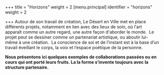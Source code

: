 +++
title = "Horizons"
weight = 2
[menu.principal]
identifier = "horizons"
weight = 2

+++
Autour de son travail de création, Le Désert en Ville met en place différents projets, notamment en lien avec des lieux de soin, où l'art apparaît comme un autre regard, une autre façon d'aborder le monde. 
Le projet peut se dessiner comme un partenariat artistique, ou aboutir lui-même à une création. 
La conscience de soi et de l’instant est à la base d’un travail éveillant le corps, la voix et l’espace poétique de la personne.

**Nous présentons ici quelques exemples de collaborations passées ou en cours qui ont porté leurs fruits. La la forme s’invente toujours avec la structure partenaire.**